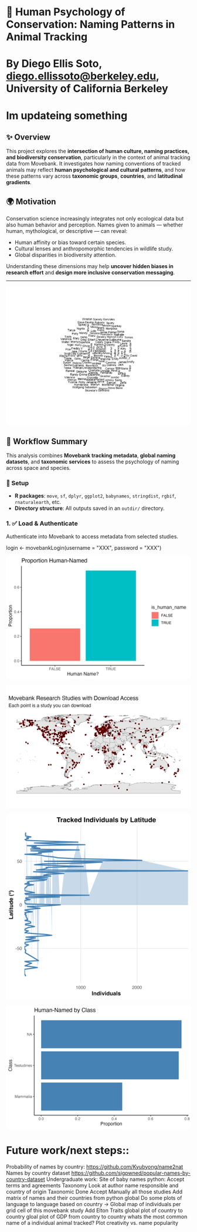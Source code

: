 # 🧠 Human Psychology of Conservation: Naming Patterns in Animal Tracking
# By Diego Ellis Soto, diego.ellissoto@berkeley.edu, University of California Berkeley
# Im updateing something
## ✨ Overview

This project explores the **intersection of human culture, naming practices, and biodiversity conservation**, particularly in the context of animal tracking data from Movebank. It investigates how naming conventions of tracked animals may reflect **human psychological and cultural patterns**, and how these patterns vary across **taxonomic groups**, **countries**, and **latitudinal gradients**.

## 🌍 Motivation

Conservation science increasingly integrates not only ecological data but also human behavior and perception. Names given to animals — whether human, mythological, or descriptive — can reveal:
- Human affinity or bias toward certain species.
- Cultural lenses and anthropomorphic tendencies in wildlife study.
- Global disparities in biodiversity attention.

Understanding these dimensions may help **uncover hidden biases in research effort** and **design more inclusive conservation messaging**.

---

![Word clouds of two Movebank studies](outdir/wordcloud_names.png)


## 🧪 Workflow Summary

This analysis combines **Movebank tracking metadata**, **global naming datasets**, and **taxonomic services** to assess the psychology of naming across space and species.

### 🔧 Setup

- **R packages**: `move`, `sf`, `dplyr`, `ggplot2`, `babynames`, `stringdist`, `rgbif`, `rnaturalearth`, etc.
- **Directory structure**: All outputs saved in an `outdir/` directory.

### 1. ✅ Load & Authenticate

Authenticate into Movebank to access metadata from selected studies.

login <- movebankLogin(username = "XXX", password = "XXX")

![Animals with names](outdir/prop_human_named.png)

![Studies with public data](outdir/Public_movement_data.png)

![Studies with public data](outdir/lat_individuals.png)

![Animals with name by class (public data)](outdir/prop_by_class.png)


# Future work/next steps::
Probability of names by country: https://github.com/Kyubyong/name2nat
Names by country dataset https://github.com/sigpwned/popular-names-by-country-dataset
Undergraduate work:
Site of baby names python:
Accept terms and agreements
Taxonomy
Look at author name responsible and country of origin
Taxonomic Done
Accept Manually all those studies
Add matrix of names and their countries from python global
Do some plots of language to language based on country ->
Global map of individuals per grid cell of this movebank study
Add Elton Traits
global plot of country to country
gloal plot of GDP from country to country
whats the most common name of a individual animal tracked?
Plot creativity vs. name popularity
